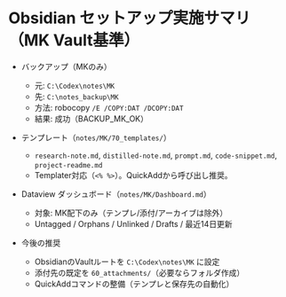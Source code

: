 # Obsidian セットアップ実施サマリ（MK Vault基準）

- バックアップ（MKのみ）
  - 元: `C:\Codex\notes\MK`
  - 先: `C:\notes_backup\MK`
  - 方法: robocopy `/E /COPY:DAT /DCOPY:DAT`
  - 結果: 成功（BACKUP_MK_OK）

- テンプレート（`notes/MK/70_templates/`）
  - `research-note.md`, `distilled-note.md`, `prompt.md`, `code-snippet.md`, `project-readme.md`
  - Templater対応（`<% %>`）。QuickAddから呼び出し推奨。

- Dataview ダッシュボード（`notes/MK/Dashboard.md`）
  - 対象: MK配下のみ（テンプレ/添付/アーカイブは除外）
  - Untagged / Orphans / Unlinked / Drafts / 最近14日更新

- 今後の推奨
  - ObsidianのVaultルートを `C:\Codex\notes\MK` に設定
  - 添付先の既定を `60_attachments/`（必要ならフォルダ作成）
  - QuickAddコマンドの整備（テンプレと保存先の自動化）

